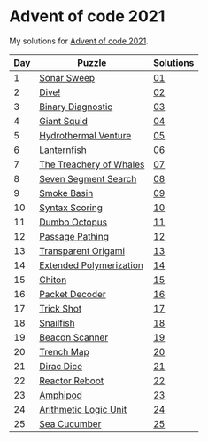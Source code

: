 # Advent of code 2021
My solutions for [Advent of code 2021](https://adventofcode.com/2021).

| Day | Puzzle                                                          | Solutions            |
|-----|-----------------------------------------------------------------|----------------------|
| 1   | [Sonar Sweep](https://adventofcode.com/2021/day/1)              | [01](./01/README.md) |
| 2   | [Dive!](https://adventofcode.com/2021/day/2)                    | [02](./02/README.md) |
| 3   | [Binary Diagnostic](https://adventofcode.com/2021/day/3)        | [03](./03/README.md) |
| 4   | [Giant Squid](https://adventofcode.com/2021/day/4)              | [04](./04/README.md) |
| 5   | [Hydrothermal Venture](https://adventofcode.com/2021/day/5)     | [05](./05/README.md) |
| 6   | [Lanternfish](https://adventofcode.com/2021/day/6)              | [06](./06/README.md) |
| 7   | [The Treachery of Whales](https://adventofcode.com/2021/day/7)  | [07](./07/README.md) |
| 8   | [Seven Segment Search](https://adventofcode.com/2021/day/8)     | [08](./08/README.md) |
| 9   | [Smoke Basin](https://adventofcode.com/2021/day/9)              | [09](./09/README.md) |
| 10  | [Syntax Scoring](https://adventofcode.com/2021/day/10)          | [10](./10/README.md) |
| 11  | [Dumbo Octopus](https://adventofcode.com/2021/day/11)           | [11](./11/README.md) |
| 12  | [Passage Pathing](https://adventofcode.com/2021/day/12)         | [12](./12/README.md) |
| 13  | [Transparent Origami](https://adventofcode.com/2021/day/13)     | [13](./13/README.md) |
| 14  | [Extended Polymerization](https://adventofcode.com/2021/day/14) | [14](./14/README.md) |
| 15  | [Chiton](https://adventofcode.com/2021/day/15)                  | [15](./15/README.md) |
| 16  | [Packet Decoder](https://adventofcode.com/2021/day/16)          | [16](./16/README.md) |
| 17  | [Trick Shot](https://adventofcode.com/2021/day/17)              | [17](./17/README.md) |
| 18  | [Snailfish](https://adventofcode.com/2021/day/18)               | [18](./18/README.md) |
| 19  | [Beacon Scanner](https://adventofcode.com/2021/day/19)          | [19](./19/README.md) |
| 20  | [Trench Map](https://adventofcode.com/2021/day/20)              | [20](./20/README.md) |
| 21  | [Dirac Dice](https://adventofcode.com/2021/day/21)              | [21](./21/README.md) |
| 22  | [Reactor Reboot](https://adventofcode.com/2021/day/22)          | [22](./22/README.md) |
| 23  | [Amphipod](https://adventofcode.com/2021/day/23)                | [23](./23/README.md) |
| 24  | [Arithmetic Logic Unit](https://adventofcode.com/2021/day/24)   | [24](./24/README.md) |
| 25  | [Sea Cucumber](https://adventofcode.com/2021/day/25)            | [25](./25/README.md) |
